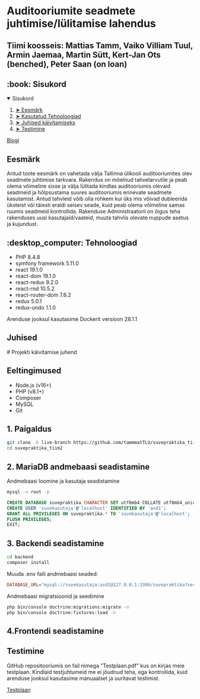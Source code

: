 # Auditooriumite seadmete juhtimise/lülitamise lahendus 
## Tiimi koosseis: Mattias Tamm, Vaiko Villiam Tuul, Armin Jaemaa, Martin Sütt, Kert-Jan Ots (benched), Peter Saan (on loan)

<h2 id="table-of-contents"> :book: Sisukord</h2>
<details open="open">
  <summary>Sisukord</summary>
  <ol>
    <li><a href="#project-summary"> ➤ Eesmärk </a></li>
    <li><a href="#project-tech"> ➤ Kasutatud Tehnoloogiad</a></li>
    <li><a href="#instructions"> ➤ Juhised käivitamiseks</a></li>
    <li><a href="#application-tests"> ➤ Testimine</a></li>
  </ol>
</details>

<a href="https://github.com/tammmatTLU/suvepraktika_tiim2/wiki">Blogi<a>

<h2 id="project-summary"> Eesmärk </h2>
<p>Antud toote eesmärk on vahetada välja Tallinna ülikooli auditooriumites olev seadmete juhtimise tarkvara. Rakendus on mõelnud tahvelarvutile ja peab olema võimeline sisse ja välja lülitada kindlas auditooriumis olevaid seadmeid ja hõlpsustama suures auditooriumis erinevate seadmete kasutamist. Antud tahvleid võib olla rohkem kui üks mis võivad dubleerida üksteist või täiesti eraldi seisev seade, kuid peab olema võimeline samas ruumis seadmeid kontrollida. Rakenduse Administraatoril on õigus teha rakenduses uusi kasutajaid/vaateid, muuta tahvlis olevate nuppude asetus ja kujundust.</p>

<h2 id="project-tech"> :desktop_computer: Tehnoloogiad </h2>
<p>
    <ul>
        <li>PHP 8.4.8</li>
        <li>symfony framework 5.11.0</li>
        <li>react 19.1.0</li>
        <li>react-dom 19.1.0</li>
        <li>react-redux 9.2.0</li>
        <li>react-rnd 10.5.2</li>
        <li>react-router-dom 7.6.2</li>
        <li>redux 5.0.1</li>
        <li>redux-undo 1.1.0</li>
    </ul>
</p>
<p>Arenduse jooksul kasutasime Dockerit versioon 28.1.1</p>

<h2 id="instructions">Juhised</h2>
# Projekti käivitamise juhend

## Eeltingimused
- Node.js (v16+)
- PHP (v8.1+)
- Composer
- MySQL
- Git

## 1. Paigaldus
```bash
git clone -b live-branch https://github.com/tammmatTLU/suvepraktika_tiim2.git
cd suvepraktika_tiim2
```
## 2. MariaDB andmebaasi seadistamine
Andmebaasi loomine ja kasutaja seadistamine
```bash
mysql -u root -p
```
```sql
CREATE DATABASE suvepraktika CHARACTER SET utf8mb4 COLLATE utf8mb4_unicode_ci;
CREATE USER 'suvekasutaja'@'localhost' IDENTIFIED BY 'asd1';
GRANT ALL PRIVILEGES ON suvepraktika.* TO 'suvekasutaja'@'localhost';
FLUSH PRIVILEGES;
EXIT;
```
## 3. Backendi seadistamine
```bash
cd backend
composer install
```
Muuda .env faili andmebaasi seaded:
```ini
DATABASE_URL="mysql://suvekasutaja:asd1@127.0.0.1:3306/suvepraktika?serverVersion=mariadb-versiooninumber"
```
Andmebaasi migratsioonid ja seedimine
```bash
php bin/console doctrine:migrations:migrate -n
php bin/console doctrine:fixtures:load -n
```
## 4.Frontendi seadistamine


<h2 id="application-tests">Testimine</h2>
<p>GitHub repositooriumis on fail nimega "Testplaan.pdf" kus on kirjas meie testplaan. Kindlaid testjuhtumeid me ei jõudnud teha, ega kontrollida, kuid arenduse jooksul kasutasime manuaalset ja uuritavat testimist.</p>
<p><a href="https://github.com/tammmatTLU/suvepraktika_tiim2/blob/scripts/Testiplaan.pdf">Testplaan</a></p>
